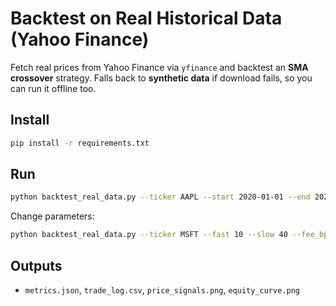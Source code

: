 
# Backtest on Real Historical Data (Yahoo Finance)

Fetch real prices from Yahoo Finance via `yfinance` and backtest an **SMA crossover** strategy.
Falls back to **synthetic data** if download fails, so you can run it offline too.

## Install
```bash
pip install -r requirements.txt
```

## Run
```bash
python backtest_real_data.py --ticker AAPL --start 2020-01-01 --end 2024-12-31
```

Change parameters:
```bash
python backtest_real_data.py --ticker MSFT --fast 10 --slow 40 --fee_bps 2 --out_dir msft_outputs
```

## Outputs
- `metrics.json`, `trade_log.csv`, `price_signals.png`, `equity_curve.png`
